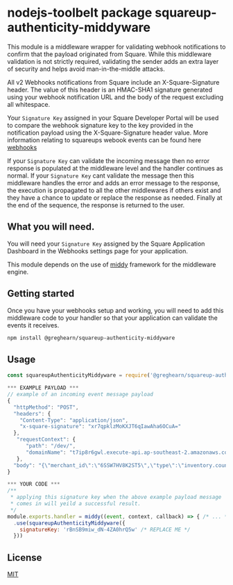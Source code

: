 # nodejs-toolbelt package squareup-authenticity-middyware

This module is a middleware wrapper for validating webhook notifications to confirm that the payload originated from Square. 
While this middleware validation is not strictly required, validating the sender adds an extra layer of security and helps avoid man-in-the-middle attacks.

All v2 Webhooks notifications from Square include an X-Square-Signature header. The value of this header is an HMAC-SHA1 signature generated using your webhook notification URL and the body of the request excluding all whitespace.

Your `Signature Key` assigned in your Square Developer Portal will be used to compare the webhook signature key to the key provided in the notification payload using the X-Square-Signature header value. More information relating to squareups webook events can be found here [webhooks](https://developer.squareup.com/docs/webhooks-overview)

If your `Signature Key` can validate the incoming message then no error response is populated at the middleware level and the handler continues as normal.
If your `Signature Key` cant validate the message then this middleware handles the error and adds an error message to the response, the execution is propagated to all the other middlewares if others exist and they have a chance to update or replace the response as needed. 
Finally at the end of the sequence, the response is returned to the user.

## What you will need.
You will need your `Signature Key` assigned by the Square Application Dashboard in the Webhooks settings page for your application.

This module depends on the use of [middy](https://www.npmjs.com/package/middy) framework for the middleware engine.

## Getting started

Once you have your webhooks setup and working, you will need to add this middleware code to your handler so that your application can validate the events it receives.

```bash
npm install @greghearn/squareup-authenticity-middyware
```
## Usage

```javascript
const squareupAuthenticityMiddyware = require('@greghearn/squareup-authenticity-middyware')

*** EXAMPLE PAYLOAD ***
// example of an incoming event message payload
{
  "httpMethod": "POST",
  "headers": {
    "Content-Type": "application/json",
    "x-square-signature": "xr7qpklzMoKXJT6qIawAha6OCuA="
  },
   "requestContext": {
      "path": "/dev/",
      "domainName": "t7ip8r6gwl.execute-api.ap-southeast-2.amazonaws.com"
   },
  "body": "{\"merchant_id\":\"6SSW7HV8K2ST5\",\"type\":\"inventory.count.updated\",\"event_id\":\"df5f3813-a913-45a1-94e9-fdc3f7d5e3b6\"}"
}

*** YOUR CODE ***
/**
 * applying this signature key when the above example payload message 
 * comes in will yeild a successful result.
 */
module.exports.handler = middy((event, context, callback) => { /* ... */ })
  .use(squareupAuthenticityMiddyware({ 
    signatureKey: 'rBnSB9miw_dN-4ZA0hrQ5w' /* REPLACE ME */
  }))

```


## License
[MIT](https://choosealicense.com/licenses/mit/)